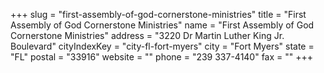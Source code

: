 +++
slug = "first-assembly-of-god-cornerstone-ministries"
title = "First Assembly of God Cornerstone Ministries"
name = "First Assembly of God Cornerstone Ministries"
address = "3220 Dr Martin Luther King Jr. Boulevard"
cityIndexKey = "city-fl-fort-myers"
city = "Fort Myers"
state = "FL"
postal = "33916"
website = ""
phone = "239 337-4140"
fax = ""
+++
